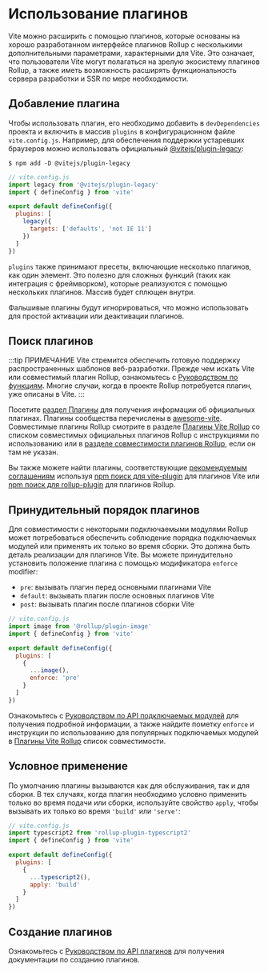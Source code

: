 # Использование плагинов

Vite можно расширить с помощью плагинов, которые основаны на хорошо разработанном интерфейсе плагинов Rollup с несколькими дополнительными параметрами, характерными для Vite. Это означает, что пользователи Vite могут полагаться на зрелую экосистему плагинов Rollup, а также иметь возможность расширять функциональность сервера разработки и SSR по мере необходимости.

## Добавление плагина

Чтобы использовать плагин, его необходимо добавить в `devDependencies` проекта и включить в массив `plugins` в конфигурационном файле `vite.config.js`. Например, для обеспечения поддержки устаревших браузеров можно использовать официальный [@vitejs/plugin-legacy](https://github.com/vitejs/vite/tree/main/packages/plugin-legacy):

```
$ npm add -D @vitejs/plugin-legacy
```

```js
// vite.config.js
import legacy from '@vitejs/plugin-legacy'
import { defineConfig } from 'vite'

export default defineConfig({
  plugins: [
    legacy({
      targets: ['defaults', 'not IE 11']
    })
  ]
})
```

`plugins` также принимают пресеты, включающие несколько плагинов, как один элемент. Это полезно для сложных функций (таких как интеграция с фреймворком), которые реализуются с помощью нескольких плагинов. Массив будет сплющен внутри.

Фальшивые плагины будут игнорироваться, что можно использовать для простой активации или деактивации плагинов.

## Поиск плагинов

:::tip ПРИМЕЧАНИЕ
Vite стремится обеспечить готовую поддержку распространенных шаблонов веб-разработки. Прежде чем искать Vite или совместимый плагин Rollup, ознакомьтесь с [Руководством по функциям](../guide/features.md). Многие случаи, когда в проекте Rollup потребуется плагин, уже описаны в Vite.
:::

Посетите [раздел Плагины](../plugins/) для получения информации об официальных плагинах. Плагины сообщества перечислены в [awesome-vite](https://github.com/vitejs/awesome-vite#plugins). Совместимые плагины Rollup смотрите в разделе [Плагины Vite Rollup](https://vite-rollup-plugins.patak.dev) со списком совместимых официальных плагинов Rollup с инструкциями по использованию или в [разделе совместимости плагинов Rollup](../guide/api-plugin#rollup-plugin-compatibility), если он там не указан.

Вы также можете найти плагины, соответствующие [рекомендуемым соглашениям](./api-plugin.md#conventions) используя [npm поиск для vite-plugin](https://www.npmjs.com/search?q=vite-plugin&ranking=popularity) для плагинов Vite или [npm поиск для rollup-plugin](https://www.npmjs.com/search?q=rollup-plugin&ranking=popularity) для плагинов Rollup.

## Принудительный порядок плагинов

Для совместимости с некоторыми подключаемыми модулями Rollup может потребоваться обеспечить соблюдение порядка подключаемых модулей или применять их только во время сборки. Это должна быть деталь реализации для плагинов Vite. Вы можете принудительно установить положение плагина с помощью модификатора `enforce` modifier:

- `pre`: вызывать плагин перед основными плагинами Vite
- `default`: вызывать плагин после основных плагинов Vite
- `post`: вызывать плагин после плагинов сборки Vite

```js
// vite.config.js
import image from '@rollup/plugin-image'
import { defineConfig } from 'vite'

export default defineConfig({
  plugins: [
    {
      ...image(),
      enforce: 'pre'
    }
  ]
})
```

Ознакомьтесь с [Руководством по API подключаемых модулей](./api-plugin.md#plugin-ordering) для получения подробной информации, а также найдите пометку `enforce` и инструкции по использованию для популярных подключаемых модулей в [Плагины Vite Rollup](https://vite-rollup-plugins.patak.dev) список совместимости.

## Условное применение

По умолчанию плагины вызываются как для обслуживания, так и для сборки. В тех случаях, когда плагин необходимо условно применить только во время подачи или сборки, используйте свойство `apply`, чтобы вызывать их только во время `'build'` или `'serve'`:

```js
// vite.config.js
import typescript2 from 'rollup-plugin-typescript2'
import { defineConfig } from 'vite'

export default defineConfig({
  plugins: [
    {
      ...typescript2(),
      apply: 'build'
    }
  ]
})
```

## Создание плагинов

Ознакомьтесь с [Руководством по API плагинов](./api-plugin.md) для получения документации по созданию плагинов.
